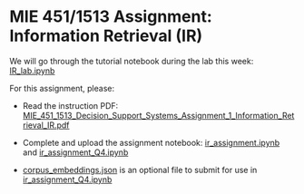# MIE 451/1513 Assignment: Information Retrieval (IR)

We will go through the tutorial notebook during the lab this week: [IR_lab.ipynb](IR_lab.ipynb)

For this assignment, please:

- Read the instruction PDF:  [MIE_451_1513_Decision_Support_Systems_Assignment_1_Information_Retrieval_IR.pdf](MIE_451_1513_Decision_Support_Systems_Assignment_1_Information_Retrieval_IR.pdf) 

- Complete and upload the assignment notebook: [ir_assignment.ipynb](ir_assignment.ipynb) and [ir_assignment_Q4.ipynb](ir_assignment_Q4.ipynb)
- [corpus_embeddings.json](corpus_embeddings.json) is an optional file to submit for use in [ir_assignment_Q4.ipynb](ir_assignment_Q4.ipynb)

